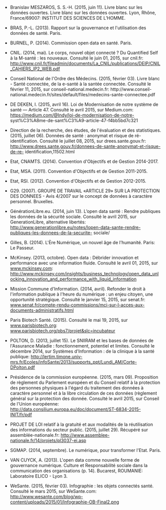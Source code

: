 - Branislav MESZAROS, S. S.-H. (2015, juin 11). Livre blanc sur les données ouvertes. Livre blanc sur les
données ouvertes. Lyon, Rhône, France/69007: INSTITUT DES SCIENCES DE L’HOMME.

- BRAS, P.-L. (2013). Rapport sur la gouvernance et l'utilisation des données de santé. Paris.

- BURNEL, P. (2014). Commission open data en santé. Paris.

- CNIL. (2014, mai). Le corps, nouvel objet connecté ? Du Quantified Self à la M-santé : les nouveaux. Consulté le juin 01, 2015, sur cnil.fr: http://www.cnil.fr/fileadmin/documents/La_CNIL/publications/DEIP/CNIL_CAHIERS_IP2_WEB.pdf

- Conseil National de l'Ordre des Médecins. (2015, février 03). Livre blanc - Santé connectée, de la e-santé à la santée connectée. Consulté le février 11, 2015, sur conseil-national.medecin.fr: http://www.conseil- national.medecin.fr/sites/default/files/medecins-sante-connectee.pdf

- DE DEKEN, I. (2015, avril 16). Loi de Modernisation de notre système de santé — Article 47. Consulté le avril 2015, sur Medium.com: https://medium.com/@Indy/loi-de-modernisation-de-notre- syst%C3%A8me-de-sant%C3%A9-article-47-f4bb5bd7c321

- Direction de la recherche, des études, de l'évaluation et des statistiques. (2015, juillet 06). Données de santé : anonymat et risque de ré-identification. Consulté le juillet 08, 2015, sur drees.sante.gouv.fr: http://www.drees.sante.gouv.fr/donnees-de-sante-anonymat-et-risque-de-re- identification,11502.html

- Etat, CNAMTS. (2014). Convention d'Objectifs et de Gestion 2014-2017.

- Etat, MSA. (2011). Convention d'Objectifs et de Gestion 2011-2015.

- Etat, RSI. (2012). Convention d'Objectifs et de Gestion 2012-2015.

- G29. (2007). GROUPE DE TRAVAIL «ARTICLE 29» SUR LA PROTECTION DES DONNEES - Avis 4/2007 sur le concept de données à caractère personnel. Bruxelles.

- GénérationLibre.eu. (2014, juin 13). L’open data santé : Rendre publiques les données de la sécurité sociale. Consulté le avril 2015, sur GenerationLibre, alternative libertés: http://www.generationlibre.eu/notes/lopen-data-sante-rendre-publiques-les-donnees-de-la-securite- sociale/

- Gilles, B. (2014). L'Ère Numérique, un nouvel âge de l'humanité. Paris: Le Passeur.

- McKinsey. (2013, octobre). Open data : Débrider innovation et performance avec une information fluide. Consulté le avril 01, 2015, sur www.mckinsey.com: http://www.mckinsey.com/insights/business_technology/open_data_unlocking_innovation_and_performance_with_liquid_information

- Mission Commune d'Information. (2014, avril). Refonder le droit à l'information publique à l'heure du numérique : un enjeu citoyen, une opportunité stratégique. Consulté le janvier 15, 2015, sur senat.fr: www.senat.fr/compte-rendu-commissions/mci-sur-l-acces-aux-documents-administratifs.html

- Paris Biotech Santé. (2015). Consulté le mai 19, 2015, sur www.parisbiotech.org: www.parisbiotech.org/pbs7/projet&slc=incubateur

- POLTON, D. (2013, juillet 15). Le SNIIRAM et les bases de données de l'Assurance Maladie : fonctionnement, potentiel et limites. Consulté le décembre 2014, sur Systèmes d'Information : de la clinique à la santé publique: http://lertim.timone.univ-mrs.fr/Ecoles/infoSante/2013/supports_ppt/Lundi_AM/Corte-DPolton.pdf

- Présidence de la commission européenne. (2015, mars 09). Proposition de règlement du Parlement européen et du Conseil relatif à la protection des personnes physiques à l'égard du traitement des données à caractère personnel et à la libre circulation de ces données (règlement général sur la protection des donnée. Consulté le avril 2015, sur Conseil de l'Union européenne: http://data.consilium.europa.eu/doc/document/ST-6834-2015-INIT/fr/pdf

- PROJET DE LOI relatif à la gratuité et aux modalités de la réutilisation des informations du secteur public.
(2015, juillet 29). Récupéré sur assemblée-nationale.fr: http://www.assemblee-nationale.fr/14/projets/pl3037-ei.asp

- SGMAP. (2014, septembre). Le numérique, pour transformer l'Etat. Paris.

- VAN CUYCK, A. (2013). L'open data comme nouvelle forme de gouvernance numérique. Culture et Responsabilité sociale dans la communication des organisations (p. 14). Bucarest, ROUMANIE: Laboratoire ELICO - Lyon 3.

- WeSante. (2015, février 03). Infographie : les objets connectés santé. Consulté le mars 2015, sur WeSante.com: http://www.wesante.com/blog/wp-content/uploads/2015/01/Infographie-OB-Final2.png
